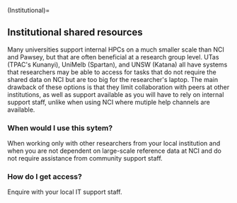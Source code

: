 (Institutional)=
## Institutional shared resources

Many universities support internal HPCs on a much smaller scale than NCI and Pawsey, but that are often beneficial at a research group level. UTas (TPAC's Kunanyi), UniMelb (Spartan), and UNSW (Katana) all have systems that researchers may be able to access for tasks that do not require the shared data on NCI but are too big for the researcher's laptop. The main drawback of these options is that they limit collaboration with peers at other institutions, as well as support available as you will have to rely on internal support staff, unlike when using NCI where mutiple help channels are available.

### When would I use this sytem?

When working only with other researchers from your local institution and when you are not dependent on large-scale reference data at NCI and do not require assistance from community support staff.

### How do I get access?

Enquire with your local IT support staff.